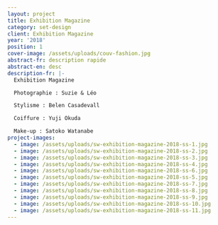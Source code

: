 ```yaml
---
layout: project
title: Exhibition Magazine
category: set-design
client: Exhibition Magazine
year: '2018'
position: 1
cover-image: /assets/uploads/couv-fashion.jpg
abstract-fr: description rapide
abstract-en: desc
description-fr: |-
  Exhibition Magazine

  Photographie : Suzie & Léo

  Stylisme : Belen Casadevall

  Coiffure : Yuji Okuda

  Make-up : Satoko Watanabe
project-images:
  - image: /assets/uploads/sw-exhibition-magazine-2018-ss-1.jpg
  - image: /assets/uploads/sw-exhibition-magazine-2018-ss-2.jpg
  - image: /assets/uploads/sw-exhibition-magazine-2018-ss-3.jpg
  - image: /assets/uploads/sw-exhibition-magazine-2018-ss-4.jpg
  - image: /assets/uploads/sw-exhibition-magazine-2018-ss-6.jpg
  - image: /assets/uploads/sw-exhibition-magazine-2018-ss-5.jpg
  - image: /assets/uploads/sw-exhibition-magazine-2018-ss-7.jpg
  - image: /assets/uploads/sw-exhibition-magazine-2018-ss-8.jpg
  - image: /assets/uploads/sw-exhibition-magazine-2018-ss-9.jpg
  - image: /assets/uploads/sw-exhibition-magazine-2018-ss-10.jpg
  - image: /assets/uploads/sw-exhibition-magazine-2018-ss-11.jpg
---
```


